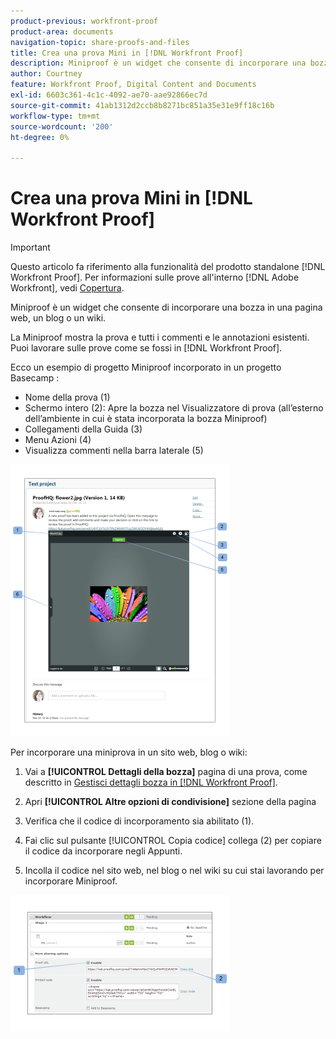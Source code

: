 ```yaml
---
product-previous: workfront-proof
product-area: documents
navigation-topic: share-proofs-and-files
title: Crea una prova Mini in [!DNL Workfront Proof]
description: Miniproof è un widget che consente di incorporare una bozza in una pagina web, un blog o un wiki.
author: Courtney
feature: Workfront Proof, Digital Content and Documents
exl-id: 6603c361-4c1c-4092-ae70-aae92866ec7d
source-git-commit: 41ab1312d2ccb8b8271bc851a35e31e9ff18c16b
workflow-type: tm+mt
source-wordcount: '200'
ht-degree: 0%

---
```


# Crea una prova Mini in [!DNL Workfront Proof]

>[!IMPORTANT]
>
>Questo articolo fa riferimento alla funzionalità del prodotto standalone [!DNL Workfront Proof]. Per informazioni sulle prove all&#39;interno [!DNL Adobe Workfront], vedi [Copertura](../../../review-and-approve-work/proofing/proofing.md).

Miniproof è un widget che consente di incorporare una bozza in una pagina web, un blog o un wiki.

La Miniproof mostra la prova e tutti i commenti e le annotazioni esistenti. Puoi lavorare sulle prove come se fossi in [!DNL Workfront Proof].

Ecco un esempio di progetto Miniproof incorporato in un progetto Basecamp :

* Nome della prova (1)
* Schermo intero (2): Apre la bozza nel Visualizzatore di prova (all’esterno dell’ambiente in cui è stata incorporata la bozza Miniproof)
* Collegamenti della Guida (3)
* Menu Azioni (4)
* Visualizza commenti nella barra laterale (5)

![Basecamp_miniproof.png](assets/basecamp-miniproof-350x435.png)

Per incorporare una miniprova in un sito web, blog o wiki:

1. Vai a **[!UICONTROL Dettagli della bozza]** pagina di una prova, come descritto in [Gestisci dettagli bozza in [!DNL Workfront Proof]](../../../workfront-proof/wp-work-proofsfiles/manage-your-work/manage-proof-details.md).

1. Apri **[!UICONTROL Altre opzioni di condivisione]** sezione della pagina
1. Verifica che il codice di incorporamento sia abilitato (1).
1. Fai clic sul pulsante [!UICONTROL Copia codice] collega (2) per copiare il codice da incorporare negli Appunti.
1. Incolla il codice nel sito web, nel blog o nel wiki su cui stai lavorando per incorporare Miniproof.

![[!DNL Embed_code].png](assets/embed-code-350x218.png)

